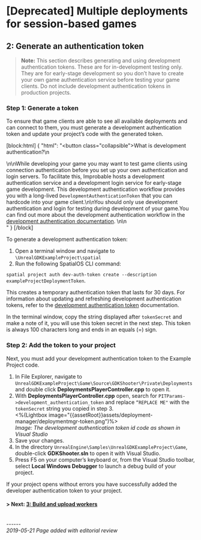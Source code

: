 


# [Deprecated] Multiple deployments for session-based games
## 2: Generate an authentication token

>**Note:** This section describes generating and using development authentication tokens. These are for in-development testing only. They are for early-stage development so you don’t have to create your own game authentication service before testing your game clients. Do not include development authentication tokens in production projects. 

### Step 1: Generate a token
To ensure that game clients are able to see all available deployments and can connect to them, you must generate a development authentication token and update your project’s code with the generated token. 

[block:html]
{
  "html": "<button class=\"collapsible\">What is development authentication?</button>\n<div>\n\nWhile developing your game you may want to test game clients using connection authentication before you set up your own authentication and login servers. To facilitate this, Improbable hosts a development authentication service and a development login service for early-stage game development. This development authentication workflow provides you with a long-lived `DevelopmentAuthenticationToken` that you can hardcode into your game client.\n\nYou should only use development authentication and login for testing during development of your game.You can find out more about the development authentication workflow in the [development authentication documentation](https://docs.improbable.io/reference/latest/shared/auth/development-authentication). \n\n</div>"
}
[/block]


To generate a development authentication token: 

1. Open a terminal window and navigate to `\UnrealGDKExampleProject\spatial`
2. Run the following SpatialOS CLI command: 

`spatial project auth dev-auth-token create --description exampleProjectDeploymentToken`. 

This creates a temporary authentication token that lasts for 30 days. For information about updating and refreshing development authentication tokens, refer to the [development authentication token](https://docs.improbable.io/reference/Latest/shared/auth/development-authentication) documentation. 

In the terminal window, copy the string displayed after `tokenSecret` and make a note of it, you will use this token secret in the next step. This token is always 100 characters long and ends in an equals (=) sign.

### Step 2: Add the token to your project

Next, you must add your development authentication token to the Example Project code.

1. In File Explorer, navigate to `UnrealGDKExampleProject\Game\Source\GDKShooter\Private\Deployments` and double click **DeploymentsPlayerController.cpp** to open it.
1. With **DeploymentsPlayerController.cpp** open, search for `PITParams->development_authentication_token` and replace `“REPLACE ME"` with the `tokenSecret` string you copied in step 3. <br/>
<%(Lightbox image="{{assetRoot}}assets/deployment-manager/deploymentmgr-token.png")%><br/>
_Image: The development authentication token id code as shown in Visual Studio_ <br/>
1. Save your changes.
1. In the directory `UnrealEngine\Samples\UnrealGDKExampleProject\Game`, double-click **GDKShooter.sln** to open it with Visual Studio.
1. Press F5 on your computer’s keyboard or, from the Visual Studio toolbar, select **Local Windows Debugger** to launch a debug build of your project.

If your project opens without errors you have successfully added the developer authentication token to your project.

#### **> Next**: [3: Build and upload workers]({{urlRoot}}/content/tutorials/deployment-manager/tutorial-deploymentmgr-workers)


<br/>------<br/>
_2019-05-21 Page added with editorial review_
